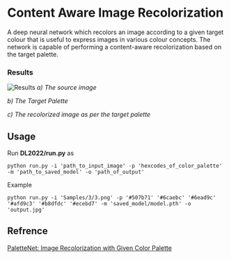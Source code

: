 
# Content Aware Image Recolorization
A deep neural network  which recolors an image according to a given target colour that is useful to express images in various colour concepts. The network is capable of
performing a content-aware recolorization based on the target palette. 

### Results
![Results](DL2022/Samples/results.png)
*a) The source image*

*b) The Target Palette*

*c) The recolorized image as per the target palette*

## Usage
Run __DL2022/run.py__ as

`python run.py -i 'path_to_input_image' -p 'hexcodes_of_color_palette' -m 'path_to_saved_model' -o 'path_of_output'`

Example

`python run.py -i 'Samples/3/3.png' -p '#507b71' '#6caebc' '#6ead9c' '#afd9c3' '#b8dfdc' '#ecebd7' -m 'saved_model/model.pth' -o 'output.jpg'`

## Refrence
[PaletteNet: Image Recolorization with Given Color Palette](https://openaccess.thecvf.com/content_cvpr_2017_workshops/w12/papers/Cho_PaletteNet_Image_Recolorization_CVPR_2017_paper.pdf)

